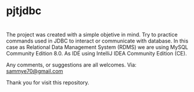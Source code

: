 # pjtjdbc
#
The project was created with a simple objetive in mind. Try to practice commands used in JDBC to interact or communicate with database. In this case as Relational Data Management System (RDMS) we are using MySQL Community Edition 8.0. As IDE using IntelliJ IDEA Community Edition (CE).

Any comments, or suggestions  are all welcomes. Via: sammye70@gmail.com

Thank you for visit this repository.

